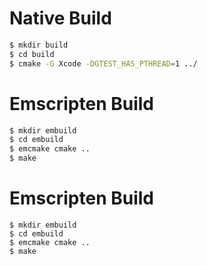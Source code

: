 # Native Build

```bash
$ mkdir build
$ cd build
$ cmake -G Xcode -DGTEST_HAS_PTHREAD=1 ../
```

# Emscripten Build

```bash
$ mkdir embuild
$ cd embuild
$ emcmake cmake ..
$ make
```

# Emscripten Build

```
$ mkdir embuild
$ cd embuild
$ emcmake cmake ..
$ make
``` 
